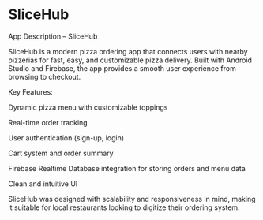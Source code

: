 # SliceHub
App Description – SliceHub

SliceHub is a modern pizza ordering app that connects users with nearby pizzerias for fast, easy, and customizable pizza delivery. Built with Android Studio and Firebase, the app provides a smooth user experience from browsing to checkout.

Key Features:

Dynamic pizza menu with customizable toppings

Real-time order tracking

User authentication (sign-up, login)

Cart system and order summary

Firebase Realtime Database integration for storing orders and menu data

Clean and intuitive UI

SliceHub was designed with scalability and responsiveness in mind, making it suitable for local restaurants looking to digitize their ordering system.
